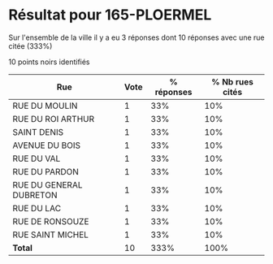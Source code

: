 # Résultat pour 165-PLOERMEL

Sur l'ensemble de la ville il y a eu 3 réponses dont 10 réponses avec une rue citée (333%)

10 points noirs identifiés

| Rue | Vote | % réponses | % Nb rues cités|
|-----|------|------------|----------------|
| RUE DU MOULIN | 1 | 33% | 10%|
| RUE DU ROI ARTHUR | 1 | 33% | 10%|
| SAINT DENIS | 1 | 33% | 10%|
| AVENUE DU BOIS | 1 | 33% | 10%|
| RUE DU VAL | 1 | 33% | 10%|
| RUE DU PARDON | 1 | 33% | 10%|
| RUE DU GENERAL DUBRETON | 1 | 33% | 10%|
| RUE DU LAC | 1 | 33% | 10%|
| RUE DE RONSOUZE | 1 | 33% | 10%|
| RUE SAINT MICHEL | 1 | 33% | 10%|
| **Total** | 10 | 333% | 100%|
